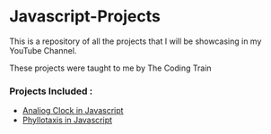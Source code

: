 # Javascript-Projects
This is a repository of all the projects that I will be showcasing in my YouTube Channel.

These projects were taught to me by The Coding Train

### Projects Included : 

* [Analiog Clock in Javascript](https://github.com/samyakbambole/Javascript-Projects/tree/master/1.Analog_Clock)
* [Phyllotaxis in Javascript](https://github.com/samyakbambole/Javascript-Projects/tree/master/2.Phyllotaxis)
